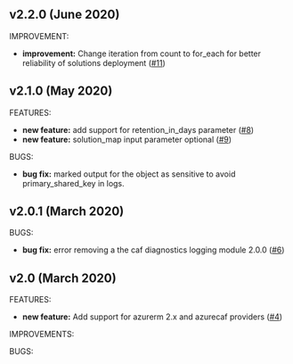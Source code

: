 ## v2.2.0 (June 2020)
IMPROVEMENT: 
* **improvement:**  Change iteration from count to for_each for better reliability of solutions deployment ([#11](https://github.com/aztfmod/terraform-azurerm-caf-log-analytics/issues/11))


## v2.1.0 (May 2020)
FEATURES: 
* **new feature:**  add support for retention_in_days parameter ([#8](https://github.com/aztfmod/terraform-azurerm-caf-log-analytics/issues/8))
* **new feature:**  solution_map input parameter optional ([#9](https://github.com/aztfmod/terraform-azurerm-caf-log-analytics/issues/9))

BUGS: 
* **bug fix:**  marked output for the object as sensitive to avoid primary_shared_key in logs.


## v2.0.1 (March 2020)

BUGS: 
* **bug fix:**  error removing a the caf diagnostics logging module 2.0.0 ([#6](https://github.com/aztfmod/terraform-azurerm-caf-caf-log-analytics/issues/6))


## v2.0 (March 2020)

FEATURES: 
* **new feature:**  Add support for azurerm 2.x and azurecaf providers ([#4](https://github.com/aztfmod/terraform-azurerm-caf-log-analytics/issues/4))

IMPROVEMENTS:

BUGS:
